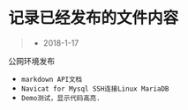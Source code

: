 # 记录已经发布的文件内容


>  * 2018-1-17

公网环境发布

- `markdown API文档`
- `Navicat for Mysql SSH连接Linux MariaDB`
- `Demo测试，显示代码高亮.`
